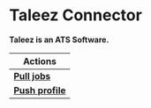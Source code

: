 # Taleez Connector
**Taleez is an ATS Software.**

| Actions |
| ------- |
| [**Pull jobs**](docs/pull_jobs.md) |
| [**Push profile**](docs/push_profile.md) |